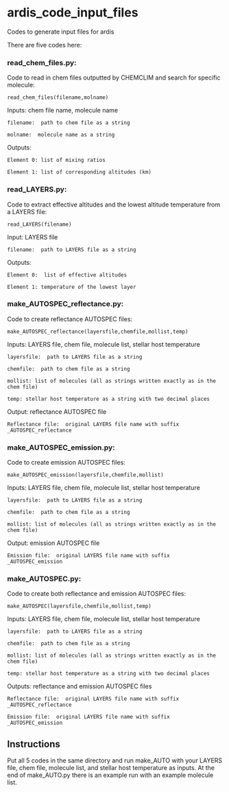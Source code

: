 # ardis_code_input_files
Codes to generate input files for ardis


There are five codes here:

### read_chem_files.py:

Code to read in chem files outputted by CHEMCLIM and search for specific molecule: 

    read_chem_files(filename,molname) 
    
Inputs: chem file name, molecule name

    filename:  path to chem file as a string 
    
    molname:  molecule name as a string     
    
Outputs: 

    Element 0: list of mixing ratios
    
    Element 1: list of corresponding altitudes (km)
    
    
### read_LAYERS.py:
Code to extract effective altitudes and the lowest altitude temperature from a LAYERS file:

    read_LAYERS(filename)   
    
Input:  LAYERS file

    filename:  path to LAYERS file as a string 
    
Outputs:

    Element 0:  list of effective altitudes
    
    Element 1: temperature of the lowest layer
    
### make_AUTOSPEC_reflectance.py:
Code to create reflectance AUTOSPEC files:

    make_AUTOSPEC_reflectance(layersfile,chemfile,mollist,temp)
    
Inputs: LAYERS file, chem file, molecule list, stellar host temperature

    layersfile:  path to LAYERS file as a string
    
    chemfile:  path to chem file as a string
    
    mollist: list of molecules (all as strings written exactly as in the chem file)
    
    temp: stellar host temperature as a string with two decimal places
    
Output: reflectance AUTOSPEC file

    Reflectance file:  original LAYERS file name with suffix _AUTOSPEC_reflectance
    
### make_AUTOSPEC_emission.py:
Code to create emission AUTOSPEC files:

    make_AUTOSPEC_emission(layersfile,chemfile,mollist)
    
Inputs: LAYERS file, chem file, molecule list, stellar host temperature

    layersfile:  path to LAYERS file as a string
    
    chemfile:  path to chem file as a string
    
    mollist: list of molecules (all as strings written exactly as in the chem file)
    
Output: emission AUTOSPEC file

    Emission file:  original LAYERS file name with suffix _AUTOSPEC_emission

### make_AUTOSPEC.py:
Code to create both reflectance and emission AUTOSPEC files:

    make_AUTOSPEC(layersfile,chemfile,mollist,temp)
    
Inputs: LAYERS file, chem file, molecule list, stellar host temperature

    layersfile:  path to LAYERS file as a string
    
    chemfile:  path to chem file as a string
    
    mollist: list of molecules (all as strings written exactly as in the chem file)
    
    temp: stellar host temperature as a string with two decimal places
    
Outputs: reflectance and emission AUTOSPEC files

    Reflectance file:  original LAYERS file name with suffix _AUTOSPEC_reflectance
    
    Emission file:  original LAYERS file name with suffix _AUTOSPEC_emission  
    
    
## Instructions
Put all 5 codes in the same directory and run make_AUTO with your LAYERS file, chem file, molecule list, and stellar host temperature as inputs.  At the end of make_AUTO.py there is an example run with an example molecule list.
    
    
    
